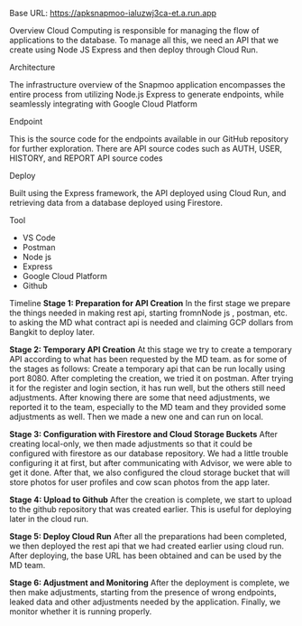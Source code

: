 Base URL: https://apksnapmoo-ialuzwj3ca-et.a.run.app

Overview
Cloud Computing is responsible for managing the flow of applications to the database. To manage all this, we need an API that we create using Node JS Express and then deploy through Cloud Run.

Architecture


The infrastructure overview of the Snapmoo application encompasses the entire process from utilizing Node.js Express to generate endpoints, while seamlessly integrating with Google Cloud Platform

Endpoint


This is the source code for the endpoints available in our GitHub repository for further exploration. There are API source codes such as AUTH, USER, HISTORY, and REPORT API source codes

Deploy 


Built using the Express framework, the API deployed using Cloud Run, and retrieving data from a database deployed using Firestore.

Tool
- VS Code
- Postman
- Node js
- Express
- Google Cloud Platform
- Github

Timeline
**Stage 1: Preparation for API Creation**
In the first stage we prepare the things needed in making rest api, starting fromnNode js , postman, etc. to asking the MD what contract api is needed and claiming GCP dollars from Bangkit to deploy later. 

**Stage 2: Temporary API Creation**
At this stage we try to create a temporary API according to what has been requested by the MD team. as for some of the stages as follows:
Create a temporary api that can be run locally using port 8080.
After completing the creation, we tried it on postman. After trying it for the register and login section, it has run well, but the others still need adjustments.
After knowing there are some that need adjustments, we reported it to the team, especially to the MD team and they provided some adjustments as well.
Then we made a new one and can run on local.

**Stage 3: Configuration with Firestore and Cloud Storage Buckets**
After creating local-only, we then made adjustments so that it could be configured with firestore as our database repository. We had a little trouble configuring it at first, but after communicating with Advisor, we were able to get it done. After that, we also configured the cloud storage bucket that will store photos for user profiles and cow scan photos from the app later.

**Stage 4: Upload to Github**
After the creation is complete, we start to upload to the github repository that was created earlier. This is useful for deploying later in the cloud run.

**Stage 5: Deploy Cloud Run**
After all the preparations had been completed, we then deployed the rest api that we had created earlier using cloud run. After deploying, the base URL has been obtained and can be used by the MD team.

**Stage 6: Adjustment and Monitoring**
After the deployment is complete, we then make adjustments, starting from the presence of wrong endpoints, leaked data and other adjustments needed by the application. Finally, we monitor whether it is running properly.
